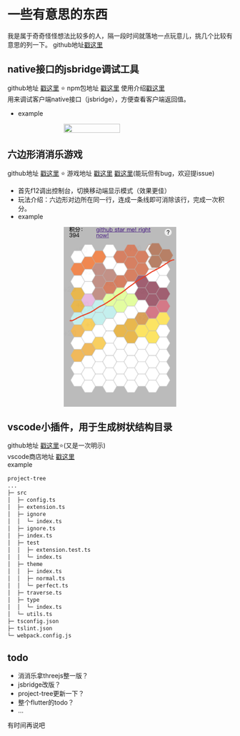 # 一些有意思的东西  
我是属于奇奇怪怪想法比较多的人，隔一段时间就落地一点玩意儿，挑几个比较有意思的列一下。
github地址[戳这里](https://github.com/zhucyi)

## native接口的jsbridge调试工具
github地址 [戳这里](https://github.com/zhucyi/interface-log) ⭐️  npm包地址 [戳这里](https://www.npmjs.com/package/interface-log)  使用介绍[戳这里](https://juejin.cn/post/6908327558291390478)  
用来调试客户端native接口（jsbridge），方便查看客户端返回值。
- example  
<img src="https://p6-juejin.byteimg.com/tos-cn-i-k3u1fbpfcp/411cd3633d6240879dca740c309e35fb~tplv-k3u1fbpfcp-watermark.awebp" width="50%" height="50%"  style="display:block;margin: 3% auto;"/>

## 六边形消消乐游戏 
github地址 [戳这里](https://github.com/zhucyi/HexagonGame) ⭐️
游戏地址 [戳这里](https://zhucyi.github.io/play/) [戳这里](https://choee.tk/play/)(能玩但有bug，欢迎提issue)
- 首先f12调出控制台，切换移动端显示模式（效果更佳）
- 玩法介绍：六边形对边所在同一行，连成一条线即可消除该行，完成一次积分。
- example
<img src="./../images/score.png" width="50%" height="50%"  style="display:block;margin: 3% auto;"/>

## vscode小插件，用于生成树状结构目录
github地址 [戳这里](https://github.com/zhucyi/project-tree)⭐️(又是一次明示)   
vscode商店地址 [戳这里](https://marketplace.visualstudio.com/items?itemName=zhucy.project-tree)  
example

```
project-tree
...
├─ src
│  ├─ config.ts
│  ├─ extension.ts
│  ├─ ignore
│  │  └─ index.ts
│  ├─ ignore.ts
│  ├─ index.ts
│  ├─ test
│  │  ├─ extension.test.ts
│  │  └─ index.ts
│  ├─ theme
│  │  ├─ index.ts
│  │  ├─ normal.ts
│  │  └─ perfect.ts
│  ├─ traverse.ts
│  ├─ type
│  │  └─ index.ts
│  └─ utils.ts
├─ tsconfig.json
├─ tslint.json
└─ webpack.config.js    
```

## todo
- 消消乐拿threejs整一版？
- jsbridge改版？
- project-tree更新一下？
- 整个flutter的todo？
- ...

有时间再说吧